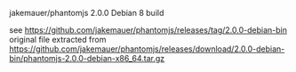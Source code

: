 jakemauer/phantomjs 2.0.0 Debian 8 build

see https://github.com/jakemauer/phantomjs/releases/tag/2.0.0-debian-bin
original file extracted from https://github.com/jakemauer/phantomjs/releases/download/2.0.0-debian-bin/phantomjs-2.0.0-debian-x86_64.tar.gz
